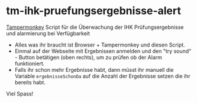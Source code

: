 # tm-ihk-pruefungsergebnisse-alert
[Tampermonkey](https://tampermonkey.net) Script für die Überwachung der IHK Prüfungsergebnisse und alarmierung bei Verfügbarkeit


- Alles was ihr braucht ist Browser + Tampermonkey und diesen Script.
- Einmal auf der Webseite mit Ergebnissen anmelden und den "try sound" - Button betätigen (oben rechts), um zu prüfen ob der Alarm funktioniert.
- Falls ihr schon mehr Ergebnisse habt, dann müsst ihr manuell die Variable `ergebnisseSchonDa` auf die Anzahl der Ergebnisse setzen die ihr bereits habt.


Viel Spass!
